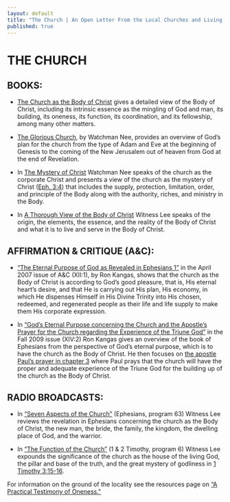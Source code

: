 ```yaml
---
layout: default
title: "The Church | An Open Letter From the Local Churches and Living Stream Ministry Concerning the Teachings of Witness Lee"
published: true
---
```


# THE CHURCH

## BOOKS:

* [The Church as the Body of Christ](http://www.ministrybooks.org/books.cfm?xid=RG6NOX6ECAU7Q) gives a detailed view of the Body of Christ, including its intrinsic essence as the mingling of God and man, its building, its oneness, its function, its coordination, and its fellowship, among many other matters.

* [The Glorious Church](http://www.ministrybooks.org/books.cfm?xid=I400IQO4I9JF6), by Watchman Nee, provides an overview of God’s plan for the church from the type of Adam and Eve at the beginning of Genesis to the coming of the New Jerusalem out of heaven from God at the end of Revelation.

* In [The Mystery of Christ](http://www.ministrybooks.org/books.cfm?xid=IZ2XWS1M8QFPT) Watchman Nee speaks of the church as the corporate Christ and presents a view of the church as the mystery of Christ ([Eph. 3:4](http://online.recoveryversion.org/bibleverses.asp?fvid=6111&lvid=6111)) that includes the supply, protection, limitation, order, and principle of the Body along with the authority, riches, and ministry in the Body.

* In [A Thorough View of the Body of Christ](http://www.ministrybooks.org/books.cfm?xid=XC0P0OCZMLING) Witness Lee speaks of the origin, the elements, the essence, and the reality of the Body of Christ and what it is to live and serve in the Body of Christ.

## AFFIRMATION & CRITIQUE (A&C):

* [“The Eternal Purpose of God as Revealed in Ephesians 1”](http://www.affcrit.com/pdfs/2007/01/07_01_a1.pdf) in the April 2007 issue of A&C (XII:1), by Ron Kangas, shows that the church as the Body of Christ is according to God’s good pleasure, that is, His eternal heart’s desire, and that He is carrying out His plan, His economy, in which He dispenses Himself in His Divine Trinity into His chosen, redeemed, and regenerated people as their life and life supply to make them His corporate expression.

* In [“God’s Eternal Purpose concerning the Church and the Apostle’s Prayer for the Church regarding the Experience of the Triune God”](http://www.affcrit.com/pdfs/2009/02/09_02_a1.pdf) in the Fall 2009 issue (XIV:2) Ron Kangas gives an overview of the book of Ephesians from the perspective of God’s eternal purpose, which is to have the church as the Body of Christ. He then focuses on [the apostle Paul’s prayer in chapter 3](http://online.recoveryversion.org/bibleverses.asp?fvid=6121&lvid=6128) where Paul prays that the church will have the proper and adequate experience of the Triune God for the building up of the church as the Body of Christ.

## RADIO BROADCASTS:

* In [“Seven Aspects of the Church”](http://www.lsmradio.com/audio/mp3-files/Ephesians/Eph_63.mp3) (Ephesians, program 63) Witness Lee reviews the revelation in Ephesians concerning the church as the Body of Christ, the new man, the bride, the family, the kingdom, the dwelling place of God, and the warrior.

* In [“The Function of the Church”](http://www.lsmradio.com/audio/mp3-files/Timothy/Tim_06.mp3) (1 & 2 Timothy, program 6) Witness Lee expounds the significance of the church as the house of the living God, the pillar and base of the truth, and the great mystery of godliness in [1 Timothy 3:15-16](http://online.recoveryversion.org/bibleverses.asp?fvid=6602&lvid=6603).


For information on the ground of the locality see the resources page on [“A Practical Testimony of Oneness."](/resources/oneness)
